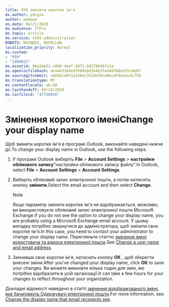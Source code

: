 ```yaml
---
title: 959 змінити коротке ім'я
ms.author: pdigia
author: pebaum
ms.date: 04/21/2020
ms.audience: ITPro
ms.topic: article
ms.service: o365-administration
ROBOTS: NOINDEX, NOFOLLOW
localization_priority: Normal
ms.custom:
- "959"
- "1800022"
ms.assetid: 96e2de51-c8b0-4eef-b071-b02784367e1e
ms.openlocfilehash: dea443384edf60028d3e4b25ed48388e335c0e0f
ms.sourcegitcommit: c6692ce0fa1358ec3529e59ca0ecdfdea4cdc759
ms.translationtype: MT
ms.contentlocale: uk-UA
ms.lasthandoff: 09/14/2020
ms.locfileid: "47756916"
---
```

# <a name="change-your-display-name"></a><span data-ttu-id="dd5cb-102">Змінення короткого імені</span><span class="sxs-lookup"><span data-stu-id="dd5cb-102">Change your display name</span></span>
  
<span data-ttu-id="dd5cb-103">Щоб змінити коротке ім'я в програмі Outlook, виконайте наведені нижче дії.</span><span class="sxs-lookup"><span data-stu-id="dd5cb-103">To change your display name in Outlook, use the following steps.</span></span>
  
1. <span data-ttu-id="dd5cb-104">У програмі Outlook виберіть **File** \> **Account Settings** \> **настройки облікового запису**"настройки облікового запису файлу".</span><span class="sxs-lookup"><span data-stu-id="dd5cb-104">In Outlook, select **File** \> **Account Settings** \> **Account Settings**.</span></span>

2. <span data-ttu-id="dd5cb-105">Виберіть обліковий запис електронної пошти, а потім натисніть кнопку **змінити**.</span><span class="sxs-lookup"><span data-stu-id="dd5cb-105">Select the email account and then select **Change**.</span></span>

    > [!NOTE]
    > <span data-ttu-id="dd5cb-106">Якщо параметр змінити коротке ім'я не відображається, можливо, ви використовуєте обліковий запис електронної пошти Microsoft Exchange.</span><span class="sxs-lookup"><span data-stu-id="dd5cb-106">If you do not see the option to change your display name, you are probably using a Microsoft Exchange email account.</span></span> <span data-ttu-id="dd5cb-107">У цьому випадку потрібно звернутися до адміністратора, щоб змінити своє коротке ім'я.</span><span class="sxs-lookup"><span data-stu-id="dd5cb-107">In this case, you need to contact your administrator to change your display name.</span></span> <span data-ttu-id="dd5cb-108">Перегляньте статтю [змінення імені користувача та адреси електронної пошти](https://docs.microsoft.com/microsoft-365/admin/add-users/change-a-user-name-and-email-address).</span><span class="sxs-lookup"><span data-stu-id="dd5cb-108">See [Change a user name and email address](https://docs.microsoft.com/microsoft-365/admin/add-users/change-a-user-name-and-email-address).</span></span>
  
3. <span data-ttu-id="dd5cb-109">Змінивши своє коротке ім'я, натисніть кнопку **OK** , щоб зберегти внесені зміни.</span><span class="sxs-lookup"><span data-stu-id="dd5cb-109">After you've changed your display name, click **OK** to save your changes.</span></span> <span data-ttu-id="dd5cb-110">Ви можете виконати кілька годин для змін, які потрібно відобразити в усій організації.</span><span class="sxs-lookup"><span data-stu-id="dd5cb-110">It can take a few hours for your changes to reflect throughout your organization.</span></span>

<span data-ttu-id="dd5cb-111">Докладні відомості наведено в статті [змінення відображуваного імені, яке бачитимуть Одержувачі електронної пошти](https://support.office.com/article/2b53331a-ba2a-4803-88dc-ac9fe376c8a9.aspx).</span><span class="sxs-lookup"><span data-stu-id="dd5cb-111">For more information, see [Change the display name that email recipients see](https://support.office.com/article/2b53331a-ba2a-4803-88dc-ac9fe376c8a9.aspx).</span></span>
  